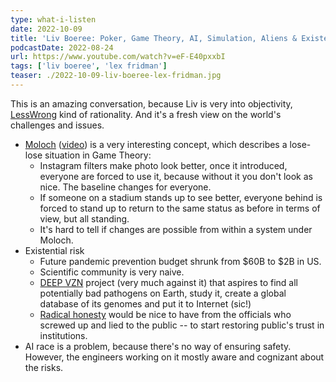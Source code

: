 ```yaml
---
type: what-i-listen
date: 2022-10-09
title: 'Liv Boeree: Poker, Game Theory, AI, Simulation, Aliens & Existential Risk | LFP #314'
podcastDate: 2022-08-24
url: https://www.youtube.com/watch?v=eF-E40pxxbI
tags: ['liv boeree', 'lex fridman']
teaser: ./2022-10-09-liv-boeree-lex-fridman.jpg
---
```


This is an amazing conversation, because Liv is very into objectivity, [LessWrong](https://en.wikipedia.org/wiki/LessWrong) kind of rationality. And it's a fresh view on the world's challenges and issues.

* [Moloch](https://en.wikipedia.org/wiki/Moloch) ([video](https://www.youtube.com/watch?v=fifVuhgvQQ8)) is a very interesting concept, which describes a lose-lose situation in Game Theory:
  * Instagram filters make photo look better, once it introduced, everyone are forced to use it, because without it you don't look as nice. The baseline changes for everyone.
  * If someone on a stadium stands up to see better, everyone behind is forced to stand up to return to the same status as before in terms of view, but all standing.
  * It's hard to tell if changes are possible from within a system under Moloch.
* Existential risk
  * Future pandemic prevention budget shrunk from $60B to $2B in US.
  * Scientific community is very naive.
  * [DEEP VZN](https://www.usaid.gov/news-information/press-releases/oct-5-2021-usaid-announces-new-125-million-project-detect-unknown-viruses) project (very much against it) that aspires to find all potentially bad pathogens on Earth, study it, create a global database of its genomes and put it to Internet (sic!)
  * [Radical honesty](https://en.wikipedia.org/wiki/Radical_honesty) would be nice to have from the officials who screwed up and lied to the public -- to start restoring public's trust in institutions.
* AI race is a problem, because there's no way of ensuring safety. However, the engineers working on it mostly aware and cognizant about the risks.
